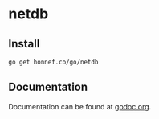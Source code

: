 # netdb

## Install

```sh
go get honnef.co/go/netdb
```

## Documentation

Documentation can be found at
[godoc.org](http://godoc.org/honnef.co/go/netdb).
